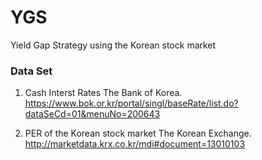 # YGS
Yield Gap Strategy using the Korean stock market

### Data Set
1. Cash Interst Rates
The Bank of Korea.
https://www.bok.or.kr/portal/singl/baseRate/list.do?dataSeCd=01&menuNo=200643

2. PER of the Korean stock market
The Korean Exchange.
http://marketdata.krx.co.kr/mdi#document=13010103
